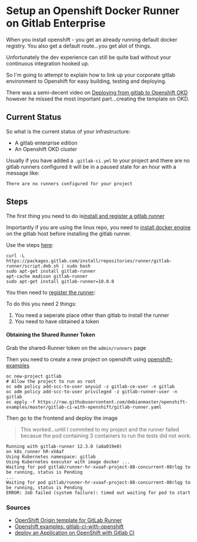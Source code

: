 # Setup an Openshift Docker Runner on Gitlab Enterprise

When you install openshift - you get an already running default docker registry.
You also get a default route...you get alot of things.

Unfortunately the dev experience can still be quite bad without your continuous integration hooked up.

So I'm going to attempt to explain how to link up your corporate gitlab environment to Openshift for easy building, testing and deploying.

There was a semi-decent video on [Deploying from gitlab to Openshift OKD](https://www.youtube.com/watch?v=EwbhA53Jpp4) however he missed the most important part...creating the template on OKD.

## Current Status

So what is the current status of your infrastructure:
* A gitlab enterprise edition 
* An Openshift OKD cluster

Usually if you have added a `.gitlab-ci.yml` to your project and there are no gitlab runners configured it will be in a paused state for an hour with a message like:

    There are no runners configured for your project

## Steps

The first thing you need to do is[install and register a gitlab runner](https://docs.gitlab.com/runner/install/)

Importantly if you are using the linux repo, you need to [install docker engine](https://docs.docker.com/install/) on the gitlab host before installing the gitlab runner.

Use the steps [here](https://docs.gitlab.com/runner/install/linux-repository.html#installing-the-runner):

    curl -L https://packages.gitlab.com/install/repositories/runner/gitlab-runner/script.deb.sh | sudo bash
    sudo apt-get install gitlab-runner
    apt-cache madison gitlab-runner
    sudo apt-get install gitlab-runner=10.0.0

You then need to [register the runner](https://docs.gitlab.com/runner/register/index.html):

To do this you need 2 things:
1. You need a seperate place other than gitlab to install the runner
2. You need to have obtained a token

#### Obtaining the Shared Runner Token

Grab the shared-Runner token on the `admin/runners` page

Then you need to create a new project on openshift using [openshift-examples](https://github.com/debianmaster/openshift-examples/tree/master/gitlab-ci-with-openshift)

    oc new-project gitlab
    # Allow the project to run as root
    oc adm policy add-scc-to-user anyuid -z gitlab-ce-user -n gitlab
    oc adm policy add-scc-to-user privileged -z gitlab-runner-user -n gitlab
    oc apply -f https://raw.githubusercontent.com/debianmaster/openshift-examples/master/gitlab-ci-with-openshift/gitlab-runner.yaml

Then go to the frontend and deploy the image

> This worked...until I commited to my project and the runner failed becasue the pod containing 3 containers to run the tests did not work.

    Running with gitlab-runner 12.3.0 (a8a019e0)
    on k8s_runner hR-xVAaf
    Using Kubernetes namespace: gitlab
    Using Kubernetes executor with image docker ...
    Waiting for pod gitlab/runner-hr-xvaaf-project-88-concurrent-08rlqg to be running, status is Pending
    ...
    Waiting for pod gitlab/runner-hr-xvaaf-project-88-concurrent-08rlqg to be running, status is Pending
    ERROR: Job failed (system failure): timed out waiting for pod to start







### Sources

* [OpenShift Origin template for GitLab Runner](https://github.com/oprudkyi/openshift-templates/tree/master/gitlab-runner)
* [Openshift examples: gitlab-ci-with-openshift](https://github.com/debianmaster/openshift-examples/tree/master/gitlab-ci-with-openshift)
* [deploy an Application on OpenShift with Gitlab CI](https://k33g.gitlab.io/articles/2019-07-26-OPENSHIFT.html)
